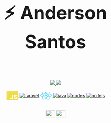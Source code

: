 <p align="center" style="font-size: 60px; font-weight: bold" >⚡ Anderson Santos<p>

<br>

<div align="center">
  <div>
    <a href="https://github.com/AAndersonSantos"> 
    <img height="180em" src="https://github-readme-stats.vercel.app/api?username=AAndersonSantos&show_icons=true&theme=gotham&include_all_commits=true&count_private=true"/>
    <img height="180em" src="https://github-readme-stats.vercel.app/api/top-langs/?username=AAndersonSantos&layout=compact&langs_count=7&theme=gotham"/>
  </div>
    
  <div style="display: inline_block"><br>
    <img align="center" alt="Js" height="30" width="40" src="https://raw.githubusercontent.com/devicons/devicon/master/icons/javascript/javascript-plain.svg">
    <img align="center" alt="Laravel" height="30" width="40" src="https://cdn.jsdelivr.net/gh/devicons/devicon@latest/icons/laravel/laravel-original.svg" />
    <img align="center" alt="React" height="30" width="40" src="https://raw.githubusercontent.com/devicons/devicon/master/icons/react/react-original.svg">
    <img align="center" alt="java" height="40" width="50" src="https://cdn.jsdelivr.net/gh/devicons/devicon/icons/java/java-original-wordmark.svg" />
    <img align="center" alt="nodejs" height="30" width="40" src="https://cdn.jsdelivr.net/gh/devicons/devicon/icons/nodejs/nodejs-original.svg" />
    <img align="center" alt="nodejs" height="30" width="40" src="https://cdn.jsdelivr.net/gh/devicons/devicon/icons/spring/spring-original.svg" />
  </div>
</div>

<br>
<br>

<div align="center">
  <a href="https://www.linkedin.com/in/anderson-santos-19a5601a8" target="_blank"><img height="25" width="30" src="https://cdn.jsdelivr.net/gh/devicons/devicon@latest/icons/linkedin/linkedin-original.svg" target="_blank"></a>
  <a href="https://www.behance.net/AAndersonSantos" target="_blank"><img height="25" width="30" src="https://cdn.jsdelivr.net/gh/devicons/devicon@latest/icons/behance/behance-original.svg" target="_blank"></a> 
</div>


<!--
**AAndersonSantos/AAndersonSantos** is a ✨ _special_ ✨ repository because its `README.md` (this file) appears on your GitHub profile.

Here are some ideas to get you started:

- 🔭 I’m currently working on ...
- 🌱 I’m currently learning ...
- 👯 I’m looking to collaborate on ...
- 🤔 I’m looking for help with ...
- 💬 Ask me about ...
- 📫 How to reach me: ...
- 😄 Pronouns: ...
- ⚡ Fun fact: ...
-->
